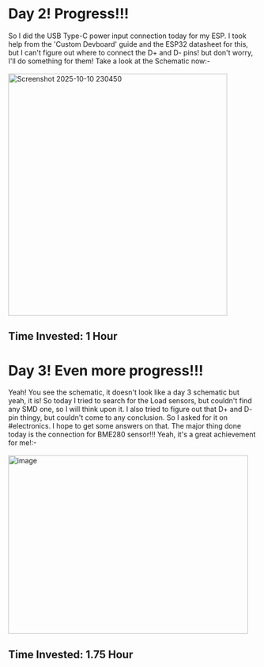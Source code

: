 # Day 2! Progress!!!
So I did the USB Type-C power input connection today for my ESP. I took help from the 'Custom Devboard' guide and the ESP32 datasheet for this, but I can't figure out where to connect the D+ and D- pins! but don't worry, I'll do something for them! Take a  look at the Schematic now:-
<br>
<br>
<img width="443" height="489" alt="Screenshot 2025-10-10 230450" src="https://github.com/user-attachments/assets/8b96ff99-7b46-460a-ba37-17d747164271" />
<br>
<h2>Time Invested: 1 Hour</h2>

# Day 3! Even more progress!!!
Yeah! You see the schematic, it doesn't look like a day 3 schematic but yeah, it is! So today I tried to search for the Load sensors, but couldn't find any SMD one, so I will think upon it. I also tried to figure out that D+ and D- pin thingy, but couldn't come to any conclusion. So I asked for it on #electronics. I hope to get some answers on that. The major thing done today is the connection for BME280 sensor!!! Yeah, it's a great achievement for me!:-
<br>
<br>
<img width="485" height="360" alt="image" src="https://github.com/user-attachments/assets/9307e809-955a-479b-8f72-1a01d4d11f8d" />
<br>
<h2>Time Invested: 1.75 Hour</h2>
